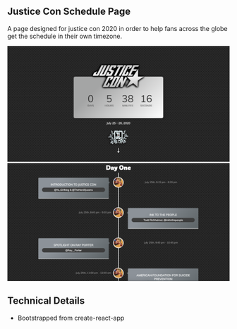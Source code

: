 ## Justice Con Schedule Page
A page designed for justice con 2020 in order to help fans across the globe get the schedule in their own timezone.

![Promo](https://github.com/Acesmndr/justice-con/blob/master/images/JusticeConPromo1.png)
![Promo2](https://github.com/Acesmndr/justice-con/blob/master/images/JusticeConPromo2.png)

## Technical Details
* Bootstrapped from create-react-app
